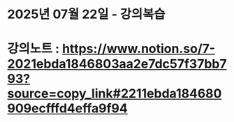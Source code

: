 # 2025년 07월 22일 - 강의복습

# 강의노트 : https://www.notion.so/7-2021ebda1846803aa2e7dc57f37bb793?source=copy_link#2211ebda184680909ecfffd4effa9f94
